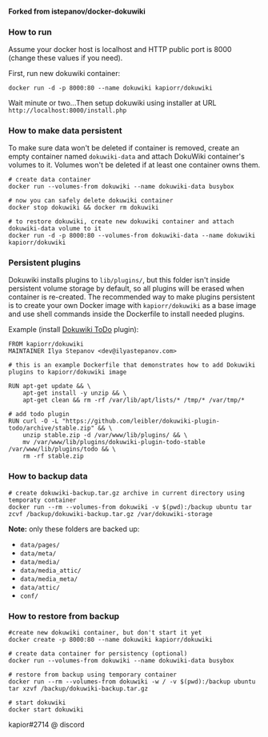 #### Forked from istepanov/docker-dokuwiki


### How to run

Assume your docker host is localhost and HTTP public port is 8000 (change these values if you need).

First, run new dokuwiki container:

    docker run -d -p 8000:80 --name dokuwiki kapiorr/dokuwiki

Wait minute or two...Then setup dokuwiki using installer at URL `http://localhost:8000/install.php`

### How to make data persistent

To make sure data won't be deleted if container is removed, create an empty container named `dokuwiki-data` and attach DokuWiki container's volumes to it. Volumes won't be deleted if at least one container owns them.

    # create data container
    docker run --volumes-from dokuwiki --name dokuwiki-data busybox

    # now you can safely delete dokuwiki container
    docker stop dokuwiki && docker rm dokuwiki

    # to restore dokuwiki, create new dokuwiki container and attach dokuwiki-data volume to it
    docker run -d -p 8000:80 --volumes-from dokuwiki-data --name dokuwiki kapiorr/dokuwiki

### Persistent plugins

Dokuwiki installs plugins to `lib/plugins/`, but this folder isn't inside persistent volume storage by default, so all plugins will be erased when container is re-created.  The recommended way to make plugins persistent is to create your own Docker image with `kapiorr/dokuwiki` as a base image and use shell commands inside the Dockerfile to install needed plugins.

Example (install [Dokuwiki ToDo](https://www.dokuwiki.org/plugin:todo) plugin):

    FROM kapiorr/dokuwiki
    MAINTAINER Ilya Stepanov <dev@ilyastepanov.com>

    # this is an example Dockerfile that demonstrates how to add Dokuwiki plugins to kapiorr/dokuwiki image

    RUN apt-get update && \
        apt-get install -y unzip && \
        apt-get clean && rm -rf /var/lib/apt/lists/* /tmp/* /var/tmp/*

    # add todo plugin
    RUN curl -O -L "https://github.com/leibler/dokuwiki-plugin-todo/archive/stable.zip" && \
        unzip stable.zip -d /var/www/lib/plugins/ && \
        mv /var/www/lib/plugins/dokuwiki-plugin-todo-stable /var/www/lib/plugins/todo && \
        rm -rf stable.zip

### How to backup data

    # create dokuwiki-backup.tar.gz archive in current directory using temporaty container
    docker run --rm --volumes-from dokuwiki -v $(pwd):/backup ubuntu tar zcvf /backup/dokuwiki-backup.tar.gz /var/dokuwiki-storage

**Note:** only these folders are backed up:

* `data/pages/`
* `data/meta/`
* `data/media/`
* `data/media_attic/`
* `data/media_meta/`
* `data/attic/`
* `conf/`

### How to restore from backup

    #create new dokuwiki container, but don't start it yet
    docker create -p 8000:80 --name dokuwiki kapiorr/dokuwiki

    # create data container for persistency (optional)
    docker run --volumes-from dokuwiki --name dokuwiki-data busybox

    # restore from backup using temporary container
    docker run --rm --volumes-from dokuwiki -w / -v $(pwd):/backup ubuntu tar xzvf /backup/dokuwiki-backup.tar.gz

    # start dokuwiki
    docker start dokuwiki
    
kapior#2714 @ discord
